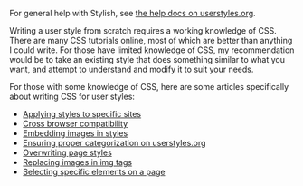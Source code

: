 For general help with Stylish, see [the help docs on userstyles.org](http://userstyles.org/help).

Writing a user style from scratch requires a working knowledge of CSS. There are many CSS tutorials online, most of which are better than anything I could write. For those have limited knowledge of CSS, my recommendation would be to take an existing style that does something similar to what you want, and attempt to understand and modify it to suit your needs.

For those with some knowledge of CSS, here are some articles specifically about writing CSS for user styles:

* [Applying styles to specific sites](https://github.com/JasonBarnabe/stylish/wiki/Applying-styles-to-specific-sites)
* [Cross browser compatibility](https://github.com/JasonBarnabe/stylish/wiki/Cross-browser-compatibility)
* [Embedding images in styles](https://github.com/JasonBarnabe/stylish/wiki/Embedding-images-in-styles)
* [Ensuring proper categorization on userstyles.org](https://github.com/JasonBarnabe/stylish/wiki/Ensuring-proper-categorization-on-userstyles.org)
* [Overwriting page styles](https://github.com/JasonBarnabe/stylish/wiki/Overwriting-page-styles)
* [Replacing images in img tags](https://github.com/JasonBarnabe/stylish/wiki/Replacing-images-in-img-tags)
* [Selecting specific elements on a page](https://github.com/JasonBarnabe/stylish/wiki/Selecting-specific-elements-on-a-page)